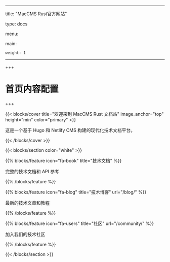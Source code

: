 
---

title: "MacCMS Rust官方网站"

type: docs

menu:

  main:

    weight: 1

---



+++

# 首页内容配置

+++



{{< blocks/cover title="欢迎来到 MacCMS Rust 文档站" image_anchor="top" height="min" color="primary" >}}

这是一个基于 Hugo 和 Netlify CMS 构建的现代化技术文档平台。

{{< /blocks/cover >}}



{{< blocks/section color="white" >}}

{{% blocks/feature icon="fa-book" title="技术文档" %}}

完整的技术文档和 API 参考

{{% /blocks/feature %}}



{{% blocks/feature icon="fa-blog" title="技术博客" url="/blog/" %}}

最新的技术文章和教程

{{% /blocks/feature %}}



{{% blocks/feature icon="fa-users" title="社区" url="/community/" %}}

加入我们的技术社区

{{% /blocks/feature %}}

{{< /blocks/section >}}

